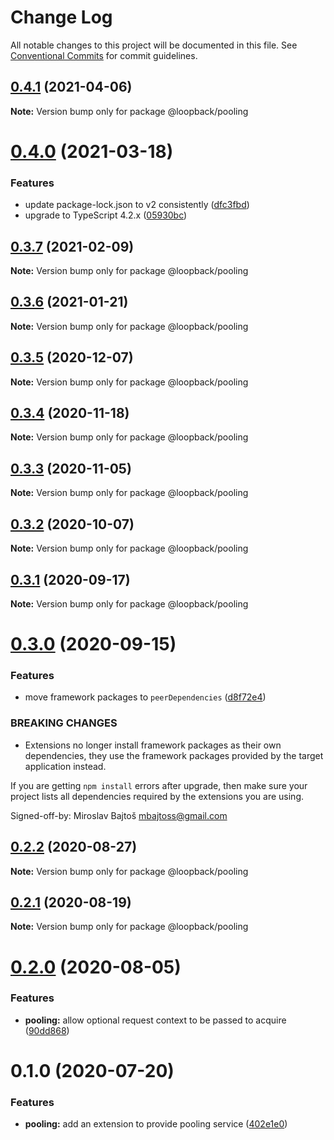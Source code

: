 # Change Log

All notable changes to this project will be documented in this file.
See [Conventional Commits](https://conventionalcommits.org) for commit guidelines.

## [0.4.1](https://github.com/strongloop/loopback-next/compare/@loopback/pooling@0.4.0...@loopback/pooling@0.4.1) (2021-04-06)

**Note:** Version bump only for package @loopback/pooling





# [0.4.0](https://github.com/strongloop/loopback-next/compare/@loopback/pooling@0.3.7...@loopback/pooling@0.4.0) (2021-03-18)


### Features

* update package-lock.json to v2 consistently ([dfc3fbd](https://github.com/strongloop/loopback-next/commit/dfc3fbdae0c9ca9f34c64154a471bef22d5ac6b7))
* upgrade to TypeScript 4.2.x ([05930bc](https://github.com/strongloop/loopback-next/commit/05930bc0cece3909dd66f75ad91eeaa2d365a480))





## [0.3.7](https://github.com/strongloop/loopback-next/compare/@loopback/pooling@0.3.6...@loopback/pooling@0.3.7) (2021-02-09)

**Note:** Version bump only for package @loopback/pooling





## [0.3.6](https://github.com/strongloop/loopback-next/compare/@loopback/pooling@0.3.5...@loopback/pooling@0.3.6) (2021-01-21)

**Note:** Version bump only for package @loopback/pooling





## [0.3.5](https://github.com/strongloop/loopback-next/compare/@loopback/pooling@0.3.4...@loopback/pooling@0.3.5) (2020-12-07)

**Note:** Version bump only for package @loopback/pooling





## [0.3.4](https://github.com/strongloop/loopback-next/compare/@loopback/pooling@0.3.3...@loopback/pooling@0.3.4) (2020-11-18)

**Note:** Version bump only for package @loopback/pooling





## [0.3.3](https://github.com/strongloop/loopback-next/compare/@loopback/pooling@0.3.2...@loopback/pooling@0.3.3) (2020-11-05)

**Note:** Version bump only for package @loopback/pooling





## [0.3.2](https://github.com/strongloop/loopback-next/compare/@loopback/pooling@0.3.1...@loopback/pooling@0.3.2) (2020-10-07)

**Note:** Version bump only for package @loopback/pooling





## [0.3.1](https://github.com/strongloop/loopback-next/compare/@loopback/pooling@0.3.0...@loopback/pooling@0.3.1) (2020-09-17)

**Note:** Version bump only for package @loopback/pooling





# [0.3.0](https://github.com/strongloop/loopback-next/compare/@loopback/pooling@0.2.2...@loopback/pooling@0.3.0) (2020-09-15)


### Features

* move framework packages to `peerDependencies` ([d8f72e4](https://github.com/strongloop/loopback-next/commit/d8f72e4e9085aa132bfac3e930f3960042816f2a))


### BREAKING CHANGES

* Extensions no longer install framework packages as
their own dependencies, they use the framework packages provided by the
target application instead.

If you are getting `npm install` errors after upgrade, then make sure
your project lists all dependencies required by the extensions you are
using.

Signed-off-by: Miroslav Bajtoš <mbajtoss@gmail.com>





## [0.2.2](https://github.com/strongloop/loopback-next/compare/@loopback/pooling@0.2.1...@loopback/pooling@0.2.2) (2020-08-27)

**Note:** Version bump only for package @loopback/pooling





## [0.2.1](https://github.com/strongloop/loopback-next/compare/@loopback/pooling@0.2.0...@loopback/pooling@0.2.1) (2020-08-19)

**Note:** Version bump only for package @loopback/pooling





# [0.2.0](https://github.com/strongloop/loopback-next/compare/@loopback/pooling@0.1.0...@loopback/pooling@0.2.0) (2020-08-05)


### Features

* **pooling:** allow optional request context to be passed to acquire ([90dd868](https://github.com/strongloop/loopback-next/commit/90dd8686475ba159901605de09b9c9926fe91a9d))





# 0.1.0 (2020-07-20)


### Features

* **pooling:** add an extension to provide pooling service ([402e1e0](https://github.com/strongloop/loopback-next/commit/402e1e0f5da74c2b72199dd29dcaae43add48478))
